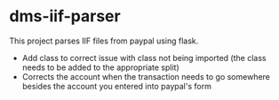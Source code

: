 dms-iif-parser
============

This project parses IIF files from paypal using flask.
* Add class to correct issue with class not being imported (the class needs to be added to the appropriate split)
* Corrects the account when the transaction needs to go somewhere besides the account you entered into paypal's form
